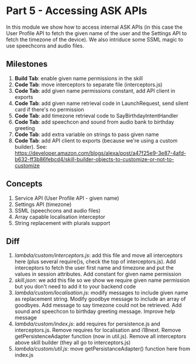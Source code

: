 # Part 5 - Accessing ASK APIs

In this module we show how to access internal ASK APIs (in this case the User Profile API to fetch the given name of the user and the Settings API to fetch the timezone of the device).
We also intriduce some SSML magic to use speechcons and audio files.

## Milestones

1. **Build Tab**: enable given name permissions in the skill
2. **Code Tab**: move interceptors to separate file (interceptors.js)
3. **Code Tab**: add given name permissions constant, add API client in exports
4. **Code Tab**: add given name retrieval code in LaunchRequest, send silent card if there's no permission
5. **Code Tab**: add timezone retrieval code to SayBirthdayIntentHandler
6. **Code Tab**: add speechcon and sound from audio bank to birthday greeting
7. **Code Tab**: add extra variable on strings to pass given name
8. **Code Tab**: add API client to exports (because we're using a custom builder). See: https://developer.amazon.com/blogs/alexa/post/a47f25e9-3e87-4afd-b632-ff3b86febcd4/skill-builder-objects-to-customize-or-not-to-customize

## Concepts

1. Service API (User Profile API - given name)
2. Settings API (timezone)
3. SSML (speechcons and audio files)
4. Array capable localisation interceptor
5. String replacement with plurals support

## Diff

1. *lambda/custom/interceptors.js*: add this file and move all interceptors here (plus several require()s, check the top of interceptors.js). Add interceptors to fetch the user first name and timezone and put the values in session attributes. Add constant for given name permission
2. *skill.json*: we add this file so we show we require given name permission but you don't need to add it to your backend code
4. *lambda/custom/localisation.js*: modify messages to include given name as replacement string. Modify goodbye message to include an array of goodbyes. Add message to say timezone could not be retrieved. Add sound and speechcon to birthday greeting message. Improve help message
5. *lambda/custom/index.js*: add requires for persistence.js and interceptors.js. Remove requires for localisation and i18next. Remove getPersistenceAdapter function (now in util.js). Remove all interceptors above skill builder (they all go to interceptors.js)
6. *lambda/custom/util.js*: move getPersistanceAdapter() function here from index.js